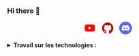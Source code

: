 ### Hi there 👋

<!--
**BluedyRimuru/BluedyRimuru** is a ✨ _special_ ✨ repository because its `README.md` (this file) appears on your GitHub profile.

Here are some ideas to get you started:

- 🔭 I’m currently working on ...
- 🌱 I’m currently learning ...
- 👯 I’m looking to collaborate on ...
- 🤔 I’m looking for help with ...
- 💬 Ask me about ...
- 📫 How to reach me: ...
- 😄 Pronouns: ...
- ⚡ Fun fact: ...
-->

<p align="center">
  <a href="https://www.youtube.com/channel/UCu-s9lM4-YYXG8ss2JO94xg"><img height="30" src="youtube.png"></a>&nbsp;&nbsp;
  <a href="https://github.com/BluedyRimuru"><img height="30" src="github.png"></a>&nbsp;&nbsp;
  <a href=""><img height="30" src="discord_1.png"></a>&nbsp;&nbsp;
  <a href=""><img height="24" src=""></a>&nbsp;&nbsp;
  <a href=""><img height="24" src=""></a>&nbsp;&nbsp;
</p>
<details>
  <summary><strong>Travail sur les technologies : </strong></summary>
  - HTML / CSS (Intermédiare)
  - PHP (En apprentissage...)
  - Symfony / Laravel (Prochainement...)
  - Python (Débutant)
  - JavaScript (Débutant)
</details>
